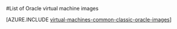 <!-- not suitable for Mooncake -->

<properties
  pageTitle="List of Oracle VM images | Azure"
  description="Get the list of Oracle images in the Azure Gallery and learn how to create an Oracle virtual machine."
  services="virtual-machines-windows"
  documentationCenter=""
  authors="rickstercdn"
  manager="timlt"
  editor=""
  tags="azure-service-management, azure-resource-manager"/>

<tags
  ms.service="virtual-machines-windows"
  ms.devlang="na"
  ms.topic="article"
  ms.tgt_pltfrm="vm-windows"
  ms.workload="infrastructure-services"
  ms.date="09/06/2016"
  wacn.date=""
  ms.author="rclaus" />

#List of Oracle virtual machine images

[AZURE.INCLUDE [virtual-machines-common-classic-oracle-images](../../includes/virtual-machines-common-classic-oracle-images.md)]
